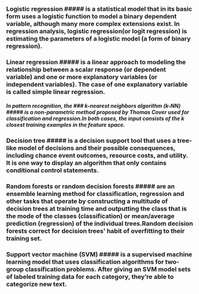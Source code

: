 ### Logistic regression ##### is a statistical model that in its basic form uses a logistic function to model a binary dependent variable, although many more complex extensions exist. In regression analysis, logistic regression(or logit regression) is estimating the parameters of a logistic model (a form of binary regression).

### Linear regression ##### is a linear approach to modeling the relationship between a scalar response (or dependent variable) and one or more explanatory variables (or independent variables). The case of one explanatory variable is called simple linear regression.

##### In pattern recognition, the ### k-nearest neighbors algorithm (k-NN) ##### is a non-parametric method proposed by Thomas Cover used for classification and regression.In both cases, the input consists of the k closest training examples in the feature space.

### Decision tree ##### is a decision support tool that uses a tree-like model of decisions and their possible consequences, including chance event outcomes, resource costs, and utility. It is one way to display an algorithm that only contains conditional control statements.

### Random forests or random decision forests ##### are an ensemble learning method for classification, regression and other tasks that operate by constructing a multitude of decision trees at training time and outputting the class that is the mode of the classes (classification) or mean/average prediction (regression) of the individual trees.Random decision forests correct for decision trees' habit of overfitting to their training set.

### Support vector machine (SVM) ##### is a supervised machine learning model that uses classification algorithms for two-group classification problems. After giving an SVM model sets of labeled training data for each category, they’re able to categorize new text.
